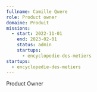 ```yaml
---
fullname: Camille Quere
role: Product owner
domaine: Produit
missions:
  - start: 2022-11-01
    end: 2023-02-01
    status: admin
    startups:
      - encyclopedie-des-metiers
startups:
  - encyclopedie-des-metiers
---
```

Product Owner